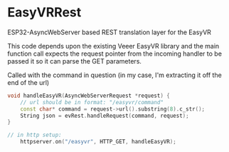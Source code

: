 # EasyVRRest
ESP32-AsyncWebServer based REST translation layer for the EasyVR

This code depends upon the existing Veeer EasyVR library and the main function call expects the request pointer from the incoming handler to be passed it so it can parse the GET parameters.

Called with the command in question (in my case, I'm extracting it off the end of the url)

```C++
void handleEasyVR(AsyncWebServerRequest *request) {
    // url should be in format: "/easyvr/command"
    const char* command = request->url().substring(8).c_str();
    String json = evRest.handleRequest(command, request);
}

// in http setup:
    httpserver.on("/easyvr", HTTP_GET, handleEasyVR);
```
